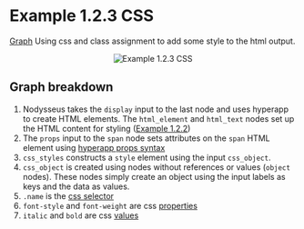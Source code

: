 # Example 1.2.3 CSS
[Graph](https://nodysseus.ulysses.codes/#example_1_2_3)
Using css and class assignment to add some style to the html output.

<div align="center">
    <img src="https://gitlab.com/ulysses.codes/nodysseus/-/raw/main/docs/examples/images/1_2_3_graph.png" title="Example 1.2.3 CSS" />
</div>


## Graph breakdown

1. Nodysseus takes the `display` input to the last node and uses hyperapp to create HTML elements. The `html_element` and `html_text` nodes set up the HTML content for styling ([Example 1.2.2](https://gitlab.com/ulysses.codes/nodysseus/-/blob/main/docs/examples/1_2_2_html_children.md))
2. The `props` input to the `span` node sets attributes on the `span` HTML element using [hyperapp props syntax](https://github.com/jorgebucaran/hyperapp/blob/main/docs/api/h.md#props)
3. `css_styles` constructs a `style` element using the input `css_object`.
4. `css_object` is created using nodes without references or values (`object` nodes). These nodes simply create an object using the input labels as keys and the data as values.
5. `.name` is the [css selector](https://developer.mozilla.org/en-US/docs/Glossary/CSS_Selector)
6. `font-style` and `font-weight` are css [properties](https://developer.mozilla.org/en-US/docs/Glossary/property/CSS)
7. `italic` and `bold` are css [values](https://developer.mozilla.org/en-US/docs/Learn/CSS/Building_blocks/Values_and_units#what_is_a_css_value)